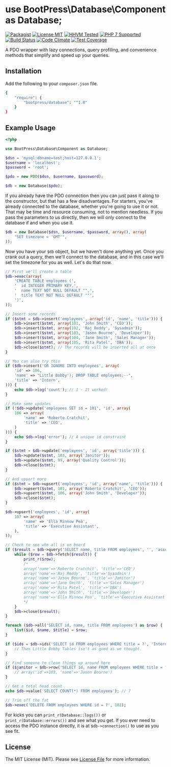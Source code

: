 # use BootPress\Database\Component as Database;

[![Packagist][badge-version]][link-packagist]
[![License MIT][badge-license]](LICENSE.md)
[![HHVM Tested][badge-hhvm]][link-travis]
[![PHP 7 Supported][badge-php]][link-travis]
[![Build Status][badge-travis]][link-travis]
[![Code Climate][badge-code-climate]][link-code-climate]
[![Test Coverage][badge-coverage]][link-coverage]

A PDO wrapper with lazy connections, query profiling, and convenience methods that simplify and speed up your queries.

## Installation

Add the following to your ``composer.json`` file.

``` bash
{
    "require": {
        "bootpress/database": "^1.0"
    }
}
```

## Example Usage

``` php
<?php

use BootPress\Database\Component as Database;

$dsn = 'mysql:dbname=test;host=127.0.0.1';
$username = 'localhost';
$password = 'root';

$pdo = new PDO($dsn, $username, $password);

$db = new Database($pdo);
```

If you already have the PDO connection then you can just pass it along to the constructor, but that has a few disadvantages.  For starters, you've already connected to the database, whether you're going to use it or not.  That may be time and resource consuming, not to mention needless.  If you pass the parameters to us directly, then we will only connect to the database if and when you use it.

``` php
$db = new Database($dsn, $username, $password, array(), array(
    "SET timezone = 'GMT'",
));
```

Now you have your ``$db`` object, but we haven't done anything yet.  Once you crank out a query, then we'll connect to the database, and in this case we'll set the timezone for you as well.  Let's do that now.

```php
// First we'll create a table
$db->exec(array(
    'CREATE TABLE employees (',
    '  id INTEGER PRIMARY KEY,',
    '  name TEXT NOT NULL DEFAULT "",',
    '  title TEXT NOT NULL DEFAULT ""',
    ')',
));

// Insert some records
if ($stmt = $db->insert('employees', array('id', 'name', 'title'))) {
    $db->insert($stmt, array(101, 'John Smith', 'CEO'));
    $db->insert($stmt, array(102, 'Raj Reddy', 'Sysadmin'));
    $db->insert($stmt, array(103, 'Jason Bourne', 'Developer'));
    $db->insert($stmt, array(104, 'Jane Smith', 'Sales Manager'));
    $db->insert($stmt, array(105, 'Rita Patel', 'DBA'));
    $db->close($stmt); // The records will be inserted all at once
}

// You can also try this
if ($db->insert('OR IGNORE INTO employees', array(
    'id' => 106,
    'name' => "Little Bobby'); DROP TABLE employees;--",
    'title' => 'Intern',
))) {
    echo $db->log('count'); // 1 - It worked!
}

// Make some updates
if (!$db->update('employees SET id = 101', 'id', array(
    106 => array(
        'name' => 'Roberto Cratchit',
        'title' => 'CEO',
    )
))) {
    echo $db->log('error'); // A unique id constraint
}

if ($stmt = $db->update('employees', 'id', array('title'))) {
    $db->update($stmt, 103, array('Janitor'));
    $db->update($stmt, 99, array('Quality Control'));
    $db->close($stmt);
}

// And upsert more
if ($stmt = $db->upsert('employees', 'id', array('name', 'title'))) {
    $db->upsert($stmt, 101, array('Roberto Cratchit', 'CEO'));
    $db->upsert($stmt, 106, array('John Smith', 'Developer'));
    $db->close($stmt);
}

$db->upsert('employees', 'id', array(
    107 => array(
        'name' => 'Ella Minnow Pea',
        'title' => 'Executive Assistant',
    ),
));

// Check to see who all is on board
if ($result = $db->query('SELECT name, title FROM employees', '', 'assoc')) {
    while ($row = $db->fetch($result)) {
        print_r($row);
        /*
        array('name'=>'Roberto Cratchit', 'title'=>'CEO')
        array('name'=>'Raj Reddy', 'title'=>'Sysadmin')
        array('name'=>'Jason Bourne', 'title'=>'Janitor')
        array('name'=>'Jane Smith', 'title'=>'Sales Manager')
        array('name'=>'Rita Patel', 'title'=>'DBA')
        array('name'=>'John Smith', 'title'=>'Developer')
        array('name'=>'Ella Minnow Pea', 'title'=>'Executive Assistant')
        */
    }
    $db->close($result);
}

foreach ($db->all('SELECT id, name, title FROM employees') as $row) {
    list($id, $name, $title) = $row;
}

if ($ids = $db->ids('SELECT id FROM employees WHERE title = ?', 'Intern')) {
    // Then Little Bobby Tables isn't as good as we thought.
}

// Find someone to clean things up around here
if ($janitor = $db->row('SELECT id, name FROM employees WHERE title = ?', 'Janitor', 'assoc')) {
    // array('id'=>103, 'name'=>'Jason Bourne')
}

// Get a total head count
echo $db->value('SELECT COUNT(*) FROM employees'); // 7

// Trim off the fat
$db->exec('DELETE FROM employees WHERE id = ?', 102);
```

For kicks you can ``print_r(Database::logs())`` or ``print_r(Database::errors())`` and see what you get.  If you ever need to access the PDO instance directly, it is at ``$db->connection()`` to use as you see fit.

## License

The MIT License (MIT). Please see [License File](LICENSE.md) for more information.

[badge-version]: https://img.shields.io/packagist/v/bootpress/database.svg?style=flat-square&label=Packagist
[badge-license]: https://img.shields.io/badge/License-MIT-blue.svg?style=flat-square
[badge-hhvm]: https://img.shields.io/badge/HHVM-Tested-8892bf.svg?style=flat-square
[badge-php]: https://img.shields.io/badge/PHP%207-Supported-8892bf.svg?style=flat-square
[badge-travis]: https://img.shields.io/travis/Kylob/Database/master.svg?style=flat-square
[badge-code-climate]: https://img.shields.io/codeclimate/github/Kylob/Database.svg?style=flat-square
[badge-coverage]: https://img.shields.io/codeclimate/coverage/github/Kylob/Database.svg?style=flat-square

[link-packagist]: https://packagist.org/packages/bootpress/database
[link-travis]: https://travis-ci.org/Kylob/Database
[link-code-climate]: https://codeclimate.com/github/Kylob/Database
[link-coverage]: https://codeclimate.com/github/Kylob/Database/coverage
